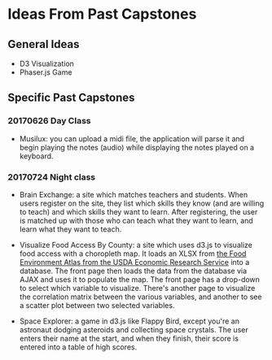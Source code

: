 
# Ideas From Past Capstones

## General Ideas

- D3 Visualization
- Phaser.js Game


## Specific Past Capstones

### 20170626 Day Class

- Musilux: you can upload a midi file, the application will parse it and begin playing the notes (audio) while displaying the notes played on a keyboard.


### 20170724 Night class

- Brain Exchange: a site which matches teachers and students. When users register on the site, they list which skills they know (and are willing to teach) and which skills they want to learn. After registering, the user is matched up with those who can teach what they want to learn, and learn what they want to teach.

- Visualize Food Access By County: a site which uses d3.js to visualize food access with a choropleth map. It loads an XLSX from [the Food Environment Atlas from the USDA Economic Research Service](https://www.ers.usda.gov/data-products/food-environment-atlas/data-access-and-documentation-downloads/) into a database. The front page then loads the data from the database via AJAX and uses it to populate the map. The front page has a drop-down to select which variable to visualize. There's another page to visualize the correlation matrix between the various variables, and another to see a scatter plot between two selected variables.

- Space Explorer: a game in d3.js like Flappy Bird, except you're an astronaut dodging asteroids and collecting space crystals. The user enters their name at the start, and when they finish, their score is entered into a table of high scores.


